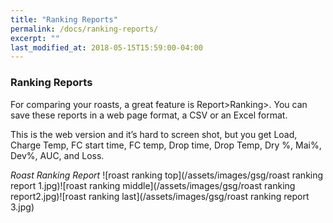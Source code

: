 ```yaml
---
title: "Ranking Reports"
permalink: /docs/ranking-reports/
excerpt: ""
last_modified_at: 2018-05-15T15:59:00-04:00
---
```


### Ranking Reports

For comparing your roasts, a great feature is Report>Ranking>.
You can save these reports in a web page format, a CSV or an Excel format.

This is the web version and it’s hard to screen shot, but you get Load, Charge Temp, FC start time, FC temp, Drop time, Drop Temp, Dry %, Mai%, Dev%, AUC, and Loss.

*Roast Ranking Report*
![roast ranking top](/assets/images/gsg/roast ranking report 1.jpg)![roast ranking middle](/assets/images/gsg/roast ranking report2.jpg)![roast ranking last](/assets/images/gsg/roast ranking report 3.jpg)

